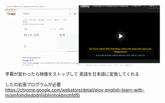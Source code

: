 ![example](https://github.com/hahacandy/udemy_unreal-engine5/blob/main/helper/trans.gif)

字幕が変わったら映像をストップして
英語を日本語に変換してくれる
   
   
   
したの拡張プログラムが必要
https://chrome.google.com/webstore/detail/ejoy-english-learn-with-m/amfojhdiedpdnlijjbhjnhokbnohfdfb   
